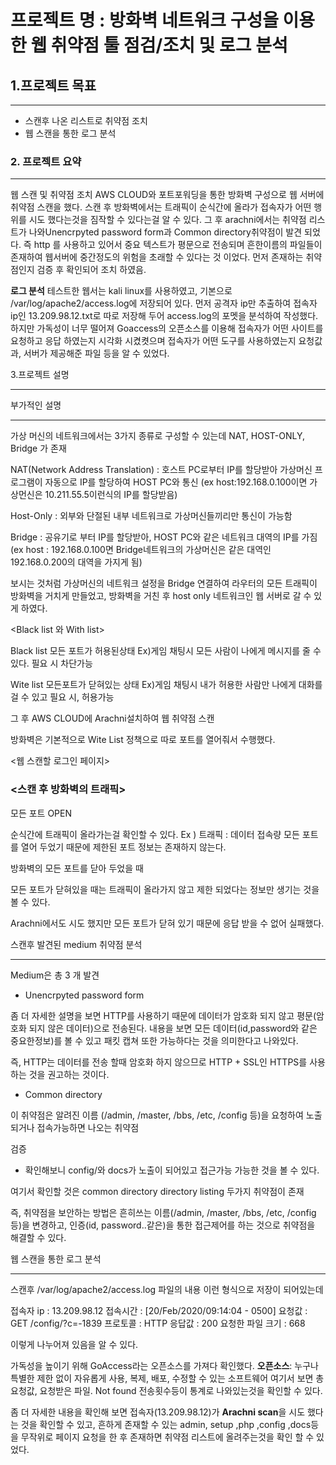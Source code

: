 # 프로젝트 명 : 방화벽 네트워크 구성을 이용한 웹 취약점 툴 점검/조치 및 로그 분석



## 1.프로젝트 목표
****
 - 스캔후 나온 리스트로 취약점 조치
 - 웹 스캔을 통한 로그 분석





### 2. 프로젝트 요약
****

웹 스캔 및 취약점 조치
AWS CLOUD와 포트포워딩을 통한 방화벽 구성으로 웹 서버에 취약점 스캔을 했다.
스캔 후 방화벽에서는 트래픽이 순식간에 올라가 접속자가 어떤 행위를 시도 했다는것을 짐작할 수 있다는걸 알 수 있다. 그 후 arachni에서는 취약점 리스트가 나와Unencrpyted password form과 Common directory취약점이 발견 되었다. 즉 http 를 사용하고 있어서 중요 텍스트가 평문으로 전송되며 흔한이름의 파일들이 존재하여 웹서버에 중간정도의 위험을 초래할 수 있다는 것 이었다. 먼저 존재하는 취약점인지 검증 후 확인되어 조치 하였음.

**로그 분석**
테스트한 웹서는 kali linux를 사용하였고, 기본으로 /var/log/apache2/access.log에 저장되어 있다. 먼저 공격자 ip만 추출하여 접속자 ip인 13.209.98.12.txt로 따로 저장해 두어 access.log의 포멧을 분석하여 작성했다. 하지만 가독성이 너무 떨어져 Goaccess의 오픈소스를 이용해 접속자가 어떤 사이트를 요청하고 응답 하였는지 시각화 시켰켯으며 접속자가 어떤 도구를 사용하였는지 요청값과, 서버가 제공해준 파일 등을 알 수 있었다.







3.프로젝트 설명
****

부가적인 설명
****
가상 머신의 네트워크에서는 3가지 종류로 구성할 수 있는데 NAT, HOST-ONLY, Bridge 가 존재

NAT(Network Address Translation) :  호스트 PC로부터 IP를 할당받아 가상머신 프로그램이 자동으로 IP를 할당하여 HOST PC와 통신
(ex host:192.168.0.100이면 가상먼신은 10.211.55.5이런식의 IP를 할당받음)

Host-Only : 외부와 단절된 내부 네트워크로 가상머신들끼리만 통신이 가능함

Bridge : 공유기로 부터 IP를 할당받아, HOST PC와 같은 네트워크 대역의 IP를 가짐
(ex host : 192.168.0.100면 Bridge네트워크의 가상머신은 같은 대역인 192.168.0.200의 대역을 가지게 됨)

보시는 것처럼 가상머신의 네트워크 설정을 Bridge 연결하여 라우터의 모든 트래픽이 방화벽을 거치게 만들었고, 방화벽을 거친 후 host only 네트워크인 웹 서버로 갈 수 있게 하였다.

<Black list 와 With list>

Black list 모든 포트가 허용된상태 
Ex)게임 채팅시 모든 사람이 나에게 메시지를 줄 수 있다. 필요 시 차단가능

Wite list 모든포트가 닫혀있는 상태
Ex)게임 채팅시 내가 허용한 사람만 나에게 대화를 걸 수 있고 필요 시, 허용가능


그 후 AWS CLOUD에 Arachni설치하여 웹 취약점 스캔

방화벽은 기본적으로 Wite List 정책으로 따로 포트를 열어줘서 수행했다.


<웹 스캔할 로그인 페이지>























### <스캔 후 방화벽의 트래픽>
모든 포트 OPEN


순식간에 트래픽이 올라가는걸 확인할 수 있다.
Ex ) 트래픽 : 데이터 접속량
모든 포트를 열어 두었기 때문에 제한된 포트 정보는 존재하지 않는다.

방화벽의 모든 포트를 닫아 두었을 때

모든 포트가 닫혀있을 때는 트래픽이 올라가지 않고 제한 되었다는 정보만 생기는 것을 볼 수 있다.

Arachni에서도 시도 했지만 모든 포트가 닫혀 있기 때문에 응답 받을 수 없어 실패했다.


스캔후 발견된 medium  취약점 분석
****
 
Medium은 총 3 개 발견
- Unencrpyted password form


좀 더 자세한 설명을 보면 
HTTP를 사용하기 때문에 데이터가 암호화 되지 않고 평문(암호화 되지 않은 데이터)으로 전송된다. 내용을 보면 모든 데이터(id,password와 같은 중요한정보)를 볼 수 있고 패킷 캡쳐 또한 가능하다는 것을 의미한다고 나와있다.

즉, HTTP는 데이터를 전송 할때 암호화 하지 않으므로 HTTP + SSL인 HTTPS를 사용하는 것을 권고하는 것이다.

- Common directory

이 취약점은 알려진 이름 (/admin, /master, /bbs, /etc, /config 등)을 요청하여 노출 되거나 접속가능하면 나오는 취약점

검증

- 확인해보니 config/와 docs가 노출이 되어있고 접근가능 가능한 것을 볼 수 있다.

여기서 확인할 것은
common directory
directory listing
두가지 취약점이 존재


즉, 취약점을 보안하는 방법은 흔히쓰는 이름(/admin, /master, /bbs, /etc, /config 등)을 변경하고, 인증(id, password..같은)을 통한 접근제어를 하는 것으로 취약점을 해결할 수 있다.

웹 스캔을 통한 로그 분석
****
스캔후 /var/log/apache2/access.log 파일의 내용
이런 형식으로 저장이 되어있는데

접속자 ip : 13.209.98.12
접속시간 : [20/Feb/2020/09:14:04 - 0500]
요청값 : GET /config/?c=-1839
프로토콜 : HTTP
응답값 : 200
요청한 파일 크기 : 668

이렇게 나누어져 있음을 알 수 있다.

가독성을 높이기 위해 GoAccess라는 오픈소스를 가져다 확인했다.
**오픈소스**: 누구나 특별한 제한 없이 자유롭게 사용, 복제, 배포, 수정할 수 있는 소프트웨어
여기서 보면 총 요청값, 요청받은 파일. Not found 전송횟수등이 통계로 나와있는것을 확인할 수 있다.

좀 더 자세한 내용을 확인해 보면
접속자(13.209.98.12)가 **Arachni scan**을 시도 했다는 것을 확인할 수 있고, 흔하게 존재할 수 있는 admin, setup ,php ,config ,docs등을 무작위로 페이지 요청을 한 후 존재하면 취약점 리스트에 올려주는것을 확인 할 수 있었다.
